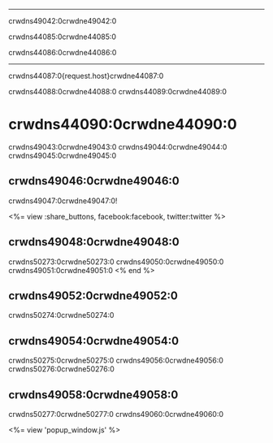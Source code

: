 * * *

crwdns49042:0crwdne49042:0

crwdns44085:0crwdne44085:0

crwdns44086:0crwdne44086:0

* * *

crwdns44087:0{request.host}crwdne44087:0

crwdns44088:0crwdne44088:0 crwdns44089:0crwdne44089:0

# crwdns44090:0crwdne44090:0

crwdns49043:0crwdne49043:0 crwdns49044:0crwdne49044:0 crwdns49045:0crwdne49045:0

## crwdns49046:0crwdne49046:0

crwdns49047:0crwdne49047:0!

<%= view :share_buttons, facebook:facebook, twitter:twitter %>

## crwdns49048:0crwdne49048:0

crwdns50273:0crwdne50273:0 crwdns49050:0crwdne49050:0 crwdns49051:0crwdne49051:0 <% end %>

## crwdns49052:0crwdne49052:0

crwdns50274:0crwdne50274:0

## crwdns49054:0crwdne49054:0

crwdns50275:0crwdne50275:0 crwdns49056:0crwdne49056:0 crwdns50276:0crwdne50276:0

## crwdns49058:0crwdne49058:0

crwdns50277:0crwdne50277:0 crwdns49060:0crwdne49060:0

<%= view 'popup_window.js' %>